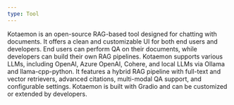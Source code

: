 ```yaml
---
type: Tool
---
```


Kotaemon is an open-source RAG-based tool designed for chatting with documents. It offers a clean and customizable UI for both end users and developers. End users can perform QA on their documents, while developers can build their own RAG pipelines. Kotaemon supports various LLMs, including OpenAI, Azure OpenAI, Cohere, and local LLMs via Ollama and llama-cpp-python. It features a hybrid RAG pipeline with full-text and vector retrievers, advanced citations, multi-modal QA support, and configurable settings. Kotaemon is built with Gradio and can be customized or extended by developers.